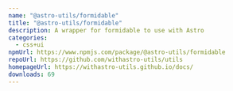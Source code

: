 ```yaml
---
name: "@astro-utils/formidable"
title: "@astro-utils/formidable"
description: A wrapper for formidable to use with Astro
categories:
  - css+ui
npmUrl: https://www.npmjs.com/package/@astro-utils/formidable
repoUrl: https://github.com/withastro-utils/utils
homepageUrl: https://withastro-utils.github.io/docs/
downloads: 69
---
```

